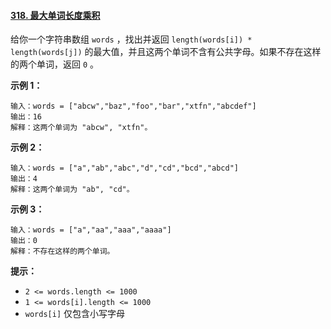 #### [318\. 最大单词长度乘积](https://leetcode.cn/problems/maximum-product-of-word-lengths/)

给你一个字符串数组 `words` ，找出并返回 `length(words[i]) * length(words[j])` 的最大值，并且这两个单词不含有公共字母。如果不存在这样的两个单词，返回 `0` 。

**示例 1：**

```
输入：words = ["abcw","baz","foo","bar","xtfn","abcdef"]
输出：16 
解释：这两个单词为 "abcw", "xtfn"。
```

**示例 2：**

```
输入：words = ["a","ab","abc","d","cd","bcd","abcd"]
输出：4 
解释：这两个单词为 "ab", "cd"。
```

**示例 3：**

```
输入：words = ["a","aa","aaa","aaaa"]
输出：0 
解释：不存在这样的两个单词。

```

**提示：**

-   `2 <= words.length <= 1000`
-   `1 <= words[i].length <= 1000`
-   `words[i]` 仅包含小写字母
